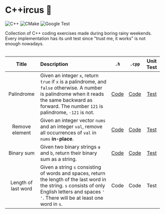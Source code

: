 # C++ircus 🎪

![C++](https://img.shields.io/badge/C%2B%2B-17-blue)
![CMake](https://img.shields.io/badge/CMake-3.25.1-blue)
![Google Test](https://img.shields.io/badge/Test-GoogleTest-blue)

Collection of C++ coding exercises made during boring rainy weekends.<br>
Every implementation has its unit test since "trust me, it works" is not enough nowadays.<br><br>


| Title | Description | `.h` | `.cpp` | Unit Test |
|:-----:|:------------|:----:|:------:|:---------:|
| Palindrome | Given an integer `x`, return `true` if `x` is a palindrome, and `false` otherwise. A number is palindrome when it reads the same backward as forward. The number `121` is palindrome, `-121` is not. | [Code](https://github.com/PaulinoMoskwa/Cpp-ircus/blob/master/include/Palindrome_int.h) | [Code](https://github.com/PaulinoMoskwa/Cpp-ircus/blob/master/src/Palindrome_int.cpp) | [Test](https://github.com/PaulinoMoskwa/Cpp-ircus/blob/master/test/TestPalindrome_int.cpp) |
| Remove element | Given an integer vector `nums` and an integer `val`, remove all occurrences of `val` in `nums` **in-place**. | [Code](https://github.com/PaulinoMoskwa/Cpp-ircus/blob/master/include/RemoveElement.h) | [Code](https://github.com/PaulinoMoskwa/Cpp-ircus/blob/master/src/RemoveElement.cpp) | [Test](https://github.com/PaulinoMoskwa/Cpp-ircus/blob/master/test/TestRemoveElement.cpp) |
| Binary sum | Given two binary strings `a` and `b`, return their binary sum as a string. | [Code](https://github.com/PaulinoMoskwa/Cpp-ircus/blob/master/include/BinarySum.h) | [Code](https://github.com/PaulinoMoskwa/Cpp-ircus/blob/master/src/BinarySum.cpp) | [Test](https://github.com/PaulinoMoskwa/Cpp-ircus/blob/master/test/TestBinarySum.cpp) |
| Length of last word | Given a string `s` consisting of words and spaces, return the length of the last word in the string. `s` consists of only English letters and spaces `' '`. There will be at least one word in `s`. | Code | Code | Test |
